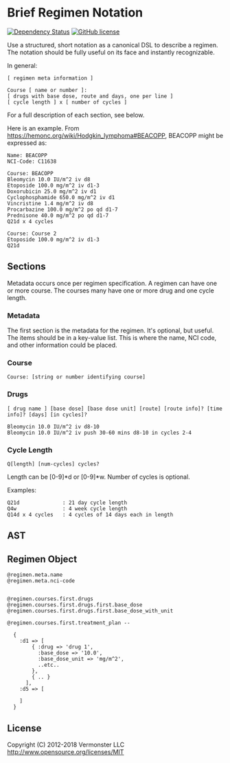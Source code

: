 Brief Regimen Notation
=======================

[![Dependency Status](https://beta.gemnasium.com/badges/github.com/Vermonster/brn.svg)](https://beta.gemnasium.com/projects/github.com/Vermonster/brn)
[![GitHub license](https://img.shields.io/github/license/Vermonster/brn.svg)](https://github.com/Vermonster/brn)

Use a structured, short notation as a canonical DSL to describe a regimen. The notation should be fully useful on its face and instantly recognizable.

In general:

    [ regimen meta information ]

    Course [ name or number ]:
    [ drugs with base dose, route and days, one per line ]
    [ cycle length ] x [ number of cycles ]

For a full description of each section, see below.

Here is an example. From https://hemonc.org/wiki/Hodgkin_lymphoma#BEACOPP, BEACOPP might be expressed as:

    Name: BEACOPP
    NCI-Code: C11638

    Course: BEACOPP
    Bleomycin 10.0 IU/m^2 iv d8
    Etoposide 100.0 mg/m^2 iv d1-3
    Doxorubicin 25.0 mg/m^2 iv d1
    Cyclophosphamide 650.0 mg/m^2 iv d1
    Vincristine 1.4 mg/m^2 iv d8
    Procarbazine 100.0 mg/m^2 po qd d1-7
    Prednisone 40.0 mg/m^2 po qd d1-7
    Q21d x 4 cycles

    Course: Course 2
    Etoposide 100.0 mg/m^2 iv d1-3
    Q21d


Sections
--------

Metadata occurs once per regimen specification. A regimen can have one or more course.  The courses many have one or more drug and one cycle length.

### Metadata

The first section is the metadata for the regimen. It's optional, but useful.  The items should be in a key-value list. This is where the name, NCI code, and other information could be placed.

### Course

    Course: [string or number identifying course]

### Drugs

    [ drug name ] [base dose] [base dose unit] [route] [route info]? [time info]? [days] [in cycles]?

    Bleomycin 10.0 IU/m^2 iv d8-10
    Bleomycin 10.0 IU/m^2 iv push 30-60 mins d8-10 in cycles 2-4

### Cycle Length

    Q[length] [num-cycles] cycles?

Length can be [0-9]*d or [0-9]*w.  Number of cycles is optional.

Examples:

    Q21d              : 21 day cycle length
    Q4w               : 4 week cycle length
    Q14d x 4 cycles   : 4 cycles of 14 days each in length


AST
---


Regimen Object
--------------


    @regimen.meta.name
    @regimen.meta.nci-code


    @regimen.courses.first.drugs
    @regimen.courses.first.drugs.first.base_dose
    @regimen.courses.first.drugs.first.base_dose_with_unit

    @regimen.courses.first.treatment_plan --

      {
        :d1 => [
            { :drug => 'drug 1',
              :base_dose => '10.0',
              :base_dose_unit => 'mg/m^2',
              ..etc..
            },
            { .. }
          ],
        :d5 => [

        ]
      }


License
-------

Copyright (C) 2012-2018 Vermonster LLC
http://www.opensource.org/licenses/MIT
